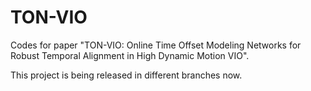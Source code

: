 # TON-VIO
Codes for paper "TON-VIO: Online Time Offset Modeling Networks for Robust Temporal Alignment in High Dynamic Motion VIO".

This project is being released in different branches now.

